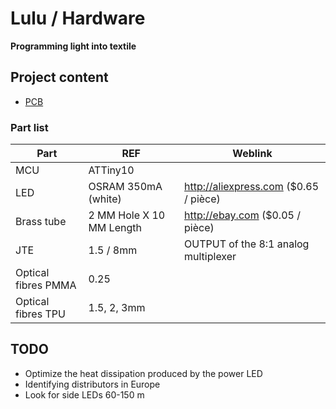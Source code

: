 # Lulu / Hardware
**Programming light into textile**

## Project content
- [PCB](https://tools.upverter.com/eda/#tool=schematic,designId=0b0275a0c920353b "Made with Upverter, online router software")

### Part list
| Part                 | REF                      | Weblink                               |
| -------------------- | ------------------------ | ------------------------------------- |
| MCU                  | ATTiny10                 |                                       |
| LED                  | OSRAM 350mA (white)      | http://aliexpress.com ($0.65 / pièce) |
| Brass tube           | 2 MM Hole X 10 MM Length | http://ebay.com ($0.05 / pièce)       |
| JTE                  | 1.5 / 8mm                | OUTPUT of the 8:1 analog multiplexer  |
| Optical fibres PMMA  | 0.25                     |                                       |
| Optical fibres TPU   | 1.5, 2, 3mm              |                                       |

## TODO
- Optimize the heat dissipation produced by the power LED
- Identifying distributors in Europe
- Look for side LEDs 60-150 m